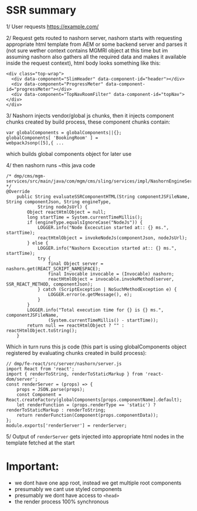# SSR summary

1/ User requests https://example.com/
 
2/ Request gets routed to nashorn server, nashorn starts with requesting appropriate html template from AEM or some backend server and parses it (not sure wether context contains MGMRI object at this time but im assuming nashorn also gathers all the required data and makes it available inside the request context), html body looks something like this:

```
<div class="top-wrap">
  <div data-component="SlimHeader" data-component-id="header"></div>
  <div data-component="ProgressMeter" data-component-id="progressMeter"></div>
  <div data-component="TopNavRoomFilter" data-component-id="topNav"></div>
</div>
```

3/ Nashorn injects vendor/global js chunks, then it injects component chunks created by build process, these component chunks contain:

```
var globalComponents = globalComponents||{};
globalComponents[ 'BookingRoom' ] =
webpackJsonp([5],{ ...
```
which builds global components object for later use

4/ then nashorn runs ~this java code 

```
/* dmp/cms/mgm-services/src/main/java/com/mgm/cms/sling/services/impl/NashornEngineServiceImpl.java */
@Override
	public String evaluateSSRComponentHTML(String componentJSFileName, String componentJson, String engineType,
			String nodeJsUrl) {
		Object reactHtmlObject = null;
		long startTime = System.currentTimeMillis();
		if (engineType.equalsIgnoreCase("NodeJs")) {
			LOGGER.info("Node Excecution started at:: {} ms.", startTime);
			reactHtmlObject = invokeNodeJs(componentJson, nodeJsUrl);
		} else {
			LOGGER.info("Nashorn Excecution started at:: {} ms.", startTime);
			try {
				final Object server = nashorn.get(REACT_SCRIPT_NAMESPACE);
				final Invocable invocable = (Invocable) nashorn;
				reactHtmlObject = invocable.invokeMethod(server, SSR_REACT_METHOD, componentJson);
			} catch (ScriptException | NoSuchMethodException e) {
				LOGGER.error(e.getMessage(), e);
			}
		}
		LOGGER.info("Total execution time for {} is {} ms.", componentJSFileName,
				(System.currentTimeMillis() - startTime));
		return null == reactHtmlObject ? "" : reactHtmlObject.toString();
	}
```

Which in turn runs this js code (this part is using globalComponents object registered by evaluating chunks created in build process):

```
// dmp/fe-react/src/server/nashorn/server.js
import React from 'react';
import { renderToString, renderToStaticMarkup } from 'react-dom/server';
const renderServer = (props) => {
    props = JSON.parse(props);
    const Component = React.createFactory(globalComponents[props.componentName].default);
    let renderFunction = (props.renderType == 'static') ? renderToStaticMarkup : renderToString;
    return renderFunction(Component(props.componentData));
};
module.exports['renderServer'] = renderServer;
```

5/ Output of `renderServer` gets injected into appropriate html nodes in the template fetched at the start

# Important:

- we dont have one app root, instead we get multiple root components
- presumably we cant use styled components
- presumably we dont have access to `<head>`
- the render process 100% synchronous
